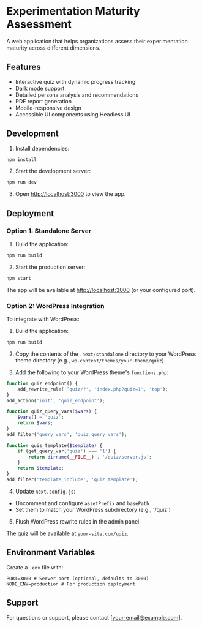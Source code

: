 # Experimentation Maturity Assessment

A web application that helps organizations assess their experimentation maturity across different dimensions.

## Features

- Interactive quiz with dynamic progress tracking
- Dark mode support
- Detailed persona analysis and recommendations
- PDF report generation
- Mobile-responsive design
- Accessible UI components using Headless UI

## Development

1. Install dependencies:
```bash
npm install
```

2. Start the development server:
```bash
npm run dev
```

3. Open [http://localhost:3000](http://localhost:3000) to view the app.

## Deployment

### Option 1: Standalone Server

1. Build the application:
```bash
npm run build
```

2. Start the production server:
```bash
npm start
```

The app will be available at [http://localhost:3000](http://localhost:3000) (or your configured port).

### Option 2: WordPress Integration

To integrate with WordPress:

1. Build the application:
```bash
npm run build
```

2. Copy the contents of the `.next/standalone` directory to your WordPress theme directory (e.g., `wp-content/themes/your-theme/quiz`).

3. Add the following to your WordPress theme's `functions.php`:

```php
function quiz_endpoint() {
    add_rewrite_rule('^quiz/?', 'index.php?quiz=1', 'top');
}
add_action('init', 'quiz_endpoint');

function quiz_query_vars($vars) {
    $vars[] = 'quiz';
    return $vars;
}
add_filter('query_vars', 'quiz_query_vars');

function quiz_template($template) {
    if (get_query_var('quiz') === '1') {
        return dirname(__FILE__) . '/quiz/server.js';
    }
    return $template;
}
add_filter('template_include', 'quiz_template');
```

4. Update `next.config.js`:
- Uncomment and configure `assetPrefix` and `basePath`
- Set them to match your WordPress subdirectory (e.g., '/quiz')

5. Flush WordPress rewrite rules in the admin panel.

The quiz will be available at `your-site.com/quiz`.

## Environment Variables

Create a `.env` file with:

```
PORT=3000 # Server port (optional, defaults to 3000)
NODE_ENV=production # For production deployment
```

## Support

For questions or support, please contact [your-email@example.com]. 